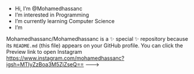 -  Hi, I’m @Mohamedhassanc
-  I’m interested in Programming
-  I’m currently learning Computer Science 
-  I’m 

Mohamedhassanc/Mohamedhassanc is a ✨ special ✨ repository because its `README.md` (this file) appears on your GitHub profile.
You can click the Preview link to open Instagram https://www.instagram.com/mohamedhassanc?igsh=MTIyZzBoa3M5ZjZseQ==
--->
